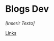 # Blogs Dev

*[Inserir Texto]*

[Links](Blogs%20Dev%20f33667708aed4785ab1a0634cf7ab053/Links%2061f1fe1d58fe485db51ae6c43bbdf062.csv)